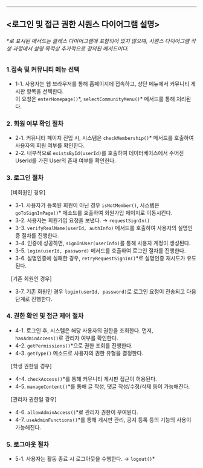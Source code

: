 ---

## <로그인 및 접근 권한 시퀀스 다이어그램 설명>

###### *로 표시된 메서드는 클래스 다이어그램에 포함되어 있지 않으며, 시퀀스 다이어그램 작성 과정에서 설명 목적상 추가적으로 정의된 메서드이다. <br>

### 1.**접속 및 커뮤니티 메뉴 선택** <br>
- 1-1. 사용자는 웹 브라우저를 통해 홈페이지에 접속하고, 상단 메뉴에서 커뮤니티 게시판 항목을 선택한다.<br>
  이 요청은 `enterHomepage()`\*,  `selectCommunityMenu()`* 메서드를 통해 처리된다.

### 2. **회원 여부 확인 절차**<br>
- 2-1. 커뮤니티 페이지 진입 시, 시스템은 `checkMembership()`* 메서드를 호출하여 사용자의 회원 여부를 확인한다.
- 2-2. 내부적으로 `existsById(userId)`를 호출하여 데이터베이스에서 주어진 UserId를 가진 User의 존재 여부를 확인한다.

### 3. **로그인 절차**<br>

&nbsp;&nbsp;&nbsp;[비회원인 경우] <br>
- 3-1. 사용자가 등록된 회원이 아닌 경우 `isNotMember()`, 시스템은 `goToSignInPage()`* 메소드를 호출하여 회원가입 페이지로 이동시킨다.
- 3-2. 사용자는 회원가입 요청을 보낸다. → `requestSignIn()`
- 3-3. `verifyRealName(userId, authInfo)` 메서드를 호출하여 사용자의 실명인증 절차를 진행한다.
- 3-4. 인증에 성공하면, `signInUser(userInfo)`를 통해 사용자 계정이 생성된다. 
- 3-5. `login(userId, password)` 메서드를 호출하여 로그인 절차를 진행한다. 
- 3-6. 실명인증에 실패한 경우, `retryRequestSignIn()`*로 실명인증 재시도가 유도된다.

&nbsp;&nbsp;&nbsp;[기존 회원인 경우] <br>
- 3-7. 기존 회원인 경우 `login(userId, password)`로 로그인 요청이 전송되고 다음 단계로 진행한다.

### 4.  **권한 확인 및 접근 제어 절차**<br>
- 4-1. 로그인 후, 시스템은 해당 사용자의 권한을 조회한다. 먼저, `hasAdminAccess()`로 관리자 여부를 확인한다.
- 4-2. `getPermissions()`*으로 권한 조회를 진행한다.
- 4-3. `getType()` 메소드로 사용자의 권한 유형을 결정한다.

&nbsp;&nbsp;&nbsp;[학생 권한일 경우] <br>
- 4-4. `checkAccess()`*를 통해 커뮤니티 게시판 접근이 허용된다.
- 4-5. `manageContent()`*를 통해 글 작성, 댓글 작성/수정/삭제 등이 가능해진다.

&nbsp;&nbsp;&nbsp;[관리자 권한일 경우] <br>
- 4-6. `allowAdminAccess()`*로 관리자 권한이 부여된다.
- 4-7. `useAdminFunctions()`*를 통해 게시판 관리, 공지 등록 등의 기능의 사용이 가능해진다.

### 5. **로그아웃 절차**<br>
- 5-1. 사용자는 활동 종료 시 로그아웃을 수행한다. → `logout()`*
